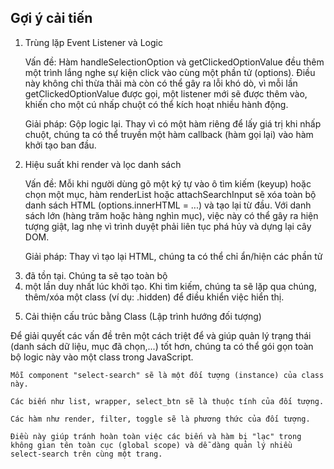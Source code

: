 ## Gợi ý cải tiến

1. Trùng lặp Event Listener và Logic

    Vấn đề: Hàm handleSelectionOption và getClickedOptionValue đều thêm một trình lắng nghe sự kiện click vào cùng một phần tử (options). Điều này không chỉ thừa thãi mà còn có thể gây ra lỗi khó dò, vì mỗi lần getClickedOptionValue được gọi, một listener mới sẽ được thêm vào, khiến cho một cú nhấp chuột có thể kích hoạt nhiều hành động.

    Giải pháp: Gộp logic lại. Thay vì có một hàm riêng để lấy giá trị khi nhấp chuột, chúng ta có thể truyền một hàm callback (hàm gọi lại) vào hàm khởi tạo ban đầu.

2. Hiệu suất khi render và lọc danh sách

    Vấn đề: Mỗi khi người dùng gõ một ký tự vào ô tìm kiếm (keyup) hoặc chọn một mục, hàm renderList hoặc attachSearchInput sẽ xóa toàn bộ danh sách HTML (options.innerHTML = ...) và tạo lại từ đầu. Với danh sách lớn (hàng trăm hoặc hàng nghìn mục), việc này có thể gây ra hiện tượng giật, lag nhẹ vì trình duyệt phải liên tục phá hủy và dựng lại cây DOM.

    Giải pháp: Thay vì tạo lại HTML, chúng ta có thể chỉ ẩn/hiện các phần tử <li> đã tồn tại. Chúng ta sẽ tạo toàn bộ <li> một lần duy nhất lúc khởi tạo. Khi tìm kiếm, chúng ta sẽ lặp qua chúng, thêm/xóa một class (ví dụ: .hidden) để điều khiển việc hiển thị.

3. Cải thiện cấu trúc bằng Class (Lập trình hướng đối tượng)

Để giải quyết các vấn đề trên một cách triệt để và giúp quản lý trạng thái (danh sách dữ liệu, mục đã chọn,...) tốt hơn, chúng ta có thể gói gọn toàn bộ logic này vào một class trong JavaScript.

    Mỗi component "select-search" sẽ là một đối tượng (instance) của class này.

    Các biến như list, wrapper, select_btn sẽ là thuộc tính của đối tượng.

    Các hàm như render, filter, toggle sẽ là phương thức của đối tượng.

    Điều này giúp tránh hoàn toàn việc các biến và hàm bị "lạc" trong không gian tên toàn cục (global scope) và dễ dàng quản lý nhiều select-search trên cùng một trang.